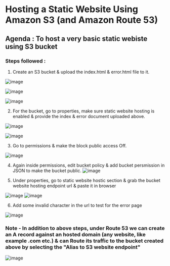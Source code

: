 # Hosting a Static Website Using Amazon S3 (and Amazon Route 53)

## Agenda : To host a very basic static webiste using S3 bucket

### Steps followed :

1) Create an S3 bucket & upload the index.html & error.html file to it.

![image](https://github.com/rnainani/AWSPracticeProjects/assets/25031921/ecaa8332-b388-43fa-9442-606ce469d196)

![image](https://github.com/rnainani/AWSPracticeProjects/assets/25031921/77218933-2cf3-4bdc-bcaf-f7ab5db5eb89)

![image](https://github.com/rnainani/AWSPracticeProjects/assets/25031921/6452b9cf-5478-456c-afcc-5c85ecdd78d7)

2) For the bucket, go to properties, make sure static website hosting is enabled & provide the index & error document uploaded above.

![image](https://github.com/rnainani/AWSPracticeProjects/assets/25031921/61137559-7867-4292-9aa6-b9f497119757)

![image](https://github.com/rnainani/AWSPracticeProjects/assets/25031921/cd156a50-6779-4887-94cf-2fcd8bfd39da)

3) Go to permissions & make the block public access Off.

![image](https://github.com/rnainani/AWSPracticeProjects/assets/25031921/e3a3e901-9541-44cb-82a2-c02df20b11d1)

4) Again inside permissions, edit bucket policy & add bucket persmission in JSON to make the bucket public.
![image](https://github.com/rnainani/AWSPracticeProjects/assets/25031921/bdea4730-b749-4ca4-870d-d8a969647232)

5) Under properties, go to static website hostic section & grab the bucket website hosting endpoint url & paste it in browser 

![image](https://github.com/rnainani/AWSPracticeProjects/assets/25031921/c3725ab4-7006-4a2a-ba99-196ae03b87a4)
![image](https://github.com/rnainani/AWSPracticeProjects/assets/25031921/a2008b40-1b75-4879-a012-70940169b93c)

6) Add some invalid character in the url to test for the error page

![image](https://github.com/rnainani/AWSPracticeProjects/assets/25031921/abe9608a-817a-4808-8823-81cd7e065dc5)

### Note - In addition to above steps, under Route 53 we can create an A record against an hosted domain (any website, like example .com etc.) & can Route its traffic to the bucket created above by selecting the "Alias to S3 website endpoint" 

![image](https://github.com/rnainani/AWSPracticeProjects/assets/25031921/d0086ded-5277-4c44-a5a2-daca91f7cfb9)
